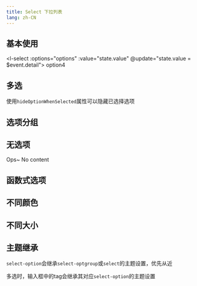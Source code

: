 ```yaml
---
title: Select 下拉列表
lang: zh-CN
---
```


## 基本使用

<l-select :options="options" :value="state.value" @update="state.value = $event.detail">
<l-select-option value="value4">option4</l-select-option>
</l-select>

## 多选
使用`hideOptionWhenSelected`属性可以隐藏已选择选项
<!-- @Code:multiple -->

## 选项分组

<!-- @Code:group -->

## 无选项

<l-select></l-select>
<l-select>
  <div slot="no-content">Ops~ No content</div>
</l-select>

## 函数式选项

<!-- @Code:functionOption -->

## 不同颜色

<!-- @Code:differentColors -->

## 不同大小

<!-- @Code:differentSizes -->

## 主题继承

`select-option`会继承`select-optgroup`或`select`的主题设置，优先从近

多选时，输入框中的tag会继承其对应`select-option`的主题设置

<!-- @Code:tagInheritTheme -->

<script setup>
  import { reactive } from 'vue';
  const state = reactive({
    value: null,
    values: [],
  })
  const options = [
    { label: 'option1', value: 'value1' },
    { label: 'option2', value: 'value2', disabled: true },
    { label: 'option3', value: 'value3' },
  ]
</script>

<style>
  
</style>
